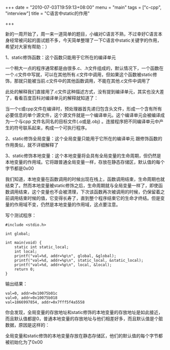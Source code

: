 +++
date = "2010-07-03T19:59:13+08:00"
menu = "main"
tags = ["c-cpp", "interview"]
title = "C语言中static的作用"

+++

新的一周开始了，周一来一道简单的题目，小编对C语言不熟，不过幸好C语言本身经常被问起的面试题不多，今天简单整理了一下C语言中static关键字的作用，希望对大家有帮助：）

1、static修饰函数：这个函数只能用于它所在的编译单元

一个稍大一点的程序通常都是由很多.c、.h文件组成的，默认情况下，一个函数在一个.c文件中写就，可以在其他所有.c文件中调用，但如果这个函数被static修饰，那就只能被当前.c文件中的其他函数调用，不能在其他.c文件中调用了

此处的解释我们直接用了.c文件这种描述方式，没有提到编译单元，其实也没大差了，看看百度百科对编译单元的解释就知道了：

当一个c或cpp文件在编译时，预处理器首先递归包含头文件，形成一个含有所有必要信息的单个源文件，这个源文件就是一个编译单元。这个编译单元会被编译成为一个与cpp 文件名同名的目标文件(.o或是.obj) 。连接程序把不同编译单元中产生的符号联系起来，构成一个可执行程序。

2、static修饰全局变量：这个全局变量只能用于它所在的编译单元
跟修饰函数的作用类似，就不详细解释了

3、static修饰本地变量：这个本地变量将会具有全局变量的生命周期，但仍然是本地变量的作用域。它将跟普通全局变量一样，存放在静态存储区，默认值的每个字节都是0x00

我们知道，本地变量在函数调用的时候出现在栈上，函数调用结束，生命周期也就结束了。然而本地变量被static修饰之后，生命周期就与全局变量一样了，即使函数调用结束，这个变量也不会被清理，下次该函数再次被调用的时候，仍保留着之前调用结束时候的值，它变得长寿了，直到整个程序结束它的生命才终结。但是变量的作用域不变，仍然是本地变量的作用域，这点要注意。

写个测试程序：

	#include <stdio.h>

	int global;

	int main(void) {
	    static int static_local;
	    int local;
	    printf("val=%d, addr=%p\n", global, &global);
	    printf("val=%d, addr=%p\n", static_local, &static_local);
	    printf("val=%d, addr=%p\n", local, &local);
	    return 0;
	}

输出结果：

	val=0, addr=0x10075b01c
	val=0, addr=0x10075b018
	val=1866997854, addr=0x7fff5f4a5558

你会发现，全局变量的存放地址和static修饰的本地变量的存放地址是如此接近，而且默认值都是0，普通本地变量的存放地址与他们相差好多，而且默认值是个脏数据，原因是这样的：

全局变量和static修饰的本地变量存放在静态存储区，他们的默认值的每个字节都被初始化为了0x00
